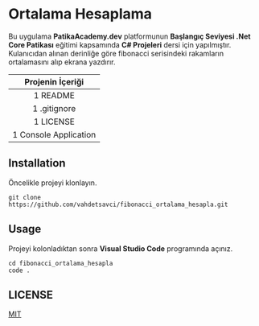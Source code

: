 # Ortalama Hesaplama
Bu uygulama **PatikaAcademy.dev** platformunun **Başlangıç Seviyesi .Net Core Patikası** eğitimi kapsamında **C# Projeleri** dersi için yapılmıştır. Kulanıcıdan alınan derinliğe göre fibonacci serisindeki rakamların ortalamasını alıp ekrana yazdırır.

| Projenin İçeriği |
|:-:|
| 1 README |
| 1 .gitignore |
| 1 LICENSE |
| 1 Console Application |

## Installation
Öncelikle projeyi klonlayın.

```
git clone https://github.com/vahdetsavci/fibonacci_ortalama_hesapla.git
```

## Usage
Projeyi kolonladıktan sonra **Visual Studio Code** programında açınız.

```
cd fibonacci_ortalama_hesapla
code .
```

## LICENSE
[MIT](LICENSE)

